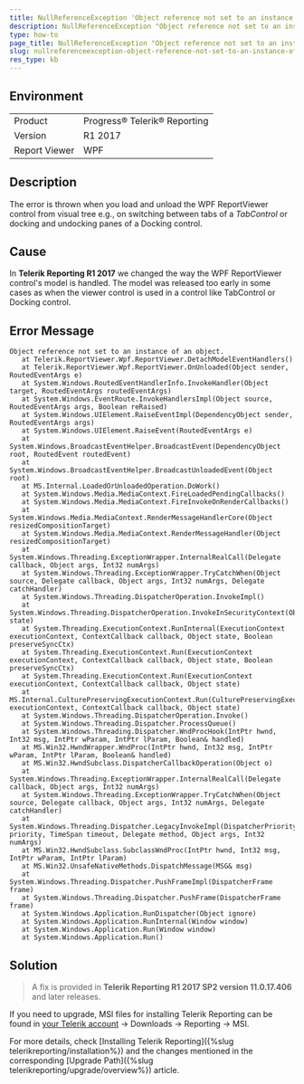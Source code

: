 ```yaml
---
title: NullReferenceException 'Object reference not set to an instance of an object.' when you load and unload the WPF ReportViewer control from Visual Tree.
description: NullReferenceException "Object reference not set to an instance of an object." when you load and unload the WPF ReportViewer control from visual tree. 
type: how-to
page_title: NullReferenceException "Object reference not set to an instance of an object." when you load and unload the WPF ReportViewer control from visual tree
slug: nullreferenceexception-object-reference-not-set-to-an-instance-of-an-object.-when-you-load-and-unload-the-wpf-reportviewer-control-from-visual-tree
res_type: kb
---  
```


## Environment

<table>
	<tbody>
		<tr>
			<td>Product</td>
			<td>Progress® Telerik® Reporting</td>
		</tr>
    	<tr>
			<td>Version</td>
			<td>R1 2017</td>
		</tr>
		<tr>
			<td>Report Viewer</td>
			<td>WPF</td>
		</tr>
	</tbody>
</table>
  
## Description

The error is thrown when you load and unload the WPF ReportViewer control from visual tree e.g., on switching between tabs of a *TabControl* or docking and undocking panes of a Docking control.  
  
## Cause  

In **Telerik Reporting R1 2017** we changed the way the WPF ReportViewer control's model is handled. The model was released too early in some cases as when the viewer control is used in a control like TabControl or Docking control.  
  
## Error Message

```
Object reference not set to an instance of an object.
   at Telerik.ReportViewer.Wpf.ReportViewer.DetachModelEventHandlers()
   at Telerik.ReportViewer.Wpf.ReportViewer.OnUnloaded(Object sender, RoutedEventArgs e)
   at System.Windows.RoutedEventHandlerInfo.InvokeHandler(Object target, RoutedEventArgs routedEventArgs)
   at System.Windows.EventRoute.InvokeHandlersImpl(Object source, RoutedEventArgs args, Boolean reRaised)
   at System.Windows.UIElement.RaiseEventImpl(DependencyObject sender, RoutedEventArgs args)
   at System.Windows.UIElement.RaiseEvent(RoutedEventArgs e)
   at System.Windows.BroadcastEventHelper.BroadcastEvent(DependencyObject root, RoutedEvent routedEvent)
   at System.Windows.BroadcastEventHelper.BroadcastUnloadedEvent(Object root)
   at MS.Internal.LoadedOrUnloadedOperation.DoWork()
   at System.Windows.Media.MediaContext.FireLoadedPendingCallbacks()
   at System.Windows.Media.MediaContext.FireInvokeOnRenderCallbacks()
   at System.Windows.Media.MediaContext.RenderMessageHandlerCore(Object resizedCompositionTarget)
   at System.Windows.Media.MediaContext.RenderMessageHandler(Object resizedCompositionTarget)
   at System.Windows.Threading.ExceptionWrapper.InternalRealCall(Delegate callback, Object args, Int32 numArgs)
   at System.Windows.Threading.ExceptionWrapper.TryCatchWhen(Object source, Delegate callback, Object args, Int32 numArgs, Delegate catchHandler)
   at System.Windows.Threading.DispatcherOperation.InvokeImpl()
   at System.Windows.Threading.DispatcherOperation.InvokeInSecurityContext(Object state)
   at System.Threading.ExecutionContext.RunInternal(ExecutionContext executionContext, ContextCallback callback, Object state, Boolean preserveSyncCtx)
   at System.Threading.ExecutionContext.Run(ExecutionContext executionContext, ContextCallback callback, Object state, Boolean preserveSyncCtx)
   at System.Threading.ExecutionContext.Run(ExecutionContext executionContext, ContextCallback callback, Object state)
   at MS.Internal.CulturePreservingExecutionContext.Run(CulturePreservingExecutionContext executionContext, ContextCallback callback, Object state)
   at System.Windows.Threading.DispatcherOperation.Invoke()
   at System.Windows.Threading.Dispatcher.ProcessQueue()
   at System.Windows.Threading.Dispatcher.WndProcHook(IntPtr hwnd, Int32 msg, IntPtr wParam, IntPtr lParam, Boolean& handled)
   at MS.Win32.HwndWrapper.WndProc(IntPtr hwnd, Int32 msg, IntPtr wParam, IntPtr lParam, Boolean& handled)
   at MS.Win32.HwndSubclass.DispatcherCallbackOperation(Object o)
   at System.Windows.Threading.ExceptionWrapper.InternalRealCall(Delegate callback, Object args, Int32 numArgs)
   at System.Windows.Threading.ExceptionWrapper.TryCatchWhen(Object source, Delegate callback, Object args, Int32 numArgs, Delegate catchHandler)
   at System.Windows.Threading.Dispatcher.LegacyInvokeImpl(DispatcherPriority priority, TimeSpan timeout, Delegate method, Object args, Int32 numArgs)
   at MS.Win32.HwndSubclass.SubclassWndProc(IntPtr hwnd, Int32 msg, IntPtr wParam, IntPtr lParam)
   at MS.Win32.UnsafeNativeMethods.DispatchMessage(MSG& msg)
   at System.Windows.Threading.Dispatcher.PushFrameImpl(DispatcherFrame frame)
   at System.Windows.Threading.Dispatcher.PushFrame(DispatcherFrame frame)
   at System.Windows.Application.RunDispatcher(Object ignore)
   at System.Windows.Application.RunInternal(Window window)
   at System.Windows.Application.Run(Window window)
   at System.Windows.Application.Run()
```

## Solution

> A fix is provided in **Telerik Reporting R1 2017 SP2 version 11.0.17.406** and later releases. 

If you need to upgrade, MSI files for installing Telerik Reporting can be found in [your Telerik account](https://www.telerik.com/account/) -> Downloads -> Reporting -> MSI.  
 
For more details, check [Installing Telerik Reporting]({%slug telerikreporting/installation%}) and the changes mentioned in the corresponding [Upgrade Path]({%slug telerikreporting/upgrade/overview%}) article.

